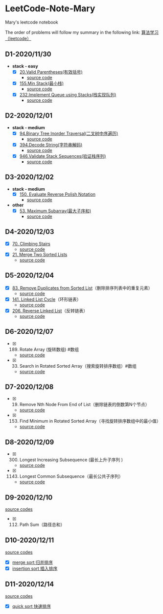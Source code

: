 # LeetCode-Note-Mary
Mary's leetcode notebook

The order of problems will follow my summary in the following link: [算法学习（leetcode）](https://www.wolai.com/b7YKFwn5UhuWzYJccAYNEf?theme=light)

## D1-2020/11/30
- **stack - easy**
   - [x] [20.Valid Parentheses(有效括号)](https://leetcode-cn.com/problems/valid-parentheses)
     - [source code](2020-11-30/valid-parantheses.js)
   - [x] [155.Min Stack(最小栈)](https://leetcode-cn.com/problems/min-stack)
     - [source code](2020-11-30/min-stack.js)
   - [x] [232.Implement Queue using Stacks(栈实现队列)](https://leetcode-cn.com/problems/implement-queue-using-stacks)
     - [source code](2020-11-30/Implement-Queue-using-Stacks.js)

## D2-2020/12/01
- **stack - medium**
  - [x] [94.Binary Tree Inorder Traversal(二叉树中序遍历)](https://leetcode-cn.com/problems/binary-tree-inorder-traversal)
    - [source code](2020-12-01/Binary-Tree-Inorder-Traversal.js)
  - [x] [394.Decode String(字符串解码)](https://leetcode-cn.com/problems/decode-string)  
    - [source code](2020-12-01/Decode-String.js)
  - [x] [946.Validate Stack Sequences(验证栈序列)](https://leetcode-cn.com/problems/validate-stack-sequences)
    - [source code](2020-12-01/Validate-Stack-Sequences.js)

## D3-2020/12/02
- **stack - medium**
  - [x] [150. Evaluate Reverse Polish Notation]()  
    - [source code](2020-12-02/Evaluate-Reverse-Polish-Notation.js)
- **other**
  - [x] [53. Maximum Subarray(最大子序和)](https://leetcode-cn.com/problems/maximum-subarray/)
    - [source code](2020-12-02/Maximum-Subarray.js)

## D4-2020/12/03
  - [x] [70. Climbing Stairs](https://leetcode-cn.com/problems/climbing-stairs/)
    - [source code](2020-12-03/Climbing-Stairs.js)
  - [x] [21. Merge Two Sorted Lists](https://leetcode-cn.com/problems/merge-two-sorted-lists/)
    - [source code](2020-12-03/Merge-Two-Sorted-Lists.js)

## D5-2020/12/04
  - [x] [83. Remove Duplicates from Sorted List](https://leetcode-cn.com/problems/remove-duplicates-from-sorted-list/)（删除排序列表中的重复元素）
    - [source code](2020-12-04/83.js)
  - [x] [141. Linked List Cycle](https://leetcode-cn.com/problems/linked-list-cycle/)（环形链表）
    - [source code](2020-12-04/141.js)
  - [x] [206. Reverse Linked List](https://leetcode-cn.com/problems/reverse-linked-list/)（反转链表）
    - [source code](2020-12-04/206.js)

## D6-2020/12/07
- [x] 189. Rotate Array (旋转数组)  #数组
  - [source code](2020-12-07\189.js)
- [x] 33. Search in Rotated Sorted Array（搜索旋转排序数组）#数组
  - [source code](2020-12-07\33.js)

## D7-2020/12/08
- [x] 19. Remove Nth Node From End of List（删除链表的倒数第N个节点）
  - [source code](2020-12-08\19.js)
- [x] 153. Find Minimum in Rotated Sorted Array（寻找旋转排序数组中的最小值）
  - [source code](2020-12-08\153.js)

## D8-2020/12/09
- [x] 300. Longest Increasing Subsequence (最长上升子序列 )
  - [source code](2020-12-09\300.js)
- [x] 1143. Longest Common Subsequence（最长公共子序列）
  - [source code](2020-12-09\1143.js)

## D9-2020/12/10
[source codes](2020-12-10)
- [x] 112. Path Sum（路径总和）

## D10-2020/12/11
[source codes](2020-12-11)
- [x] [merge sort 归并排序](https://www.wolai.com/mary/vhPHPoSz2tLg7iQxY21nHU)
- [x] [insertion sort 插入排序](https://www.wolai.com/mary/jGjA8c99bNn41AFfnybBjp)

## D11-2020/12/14
[source codes](2020-12-14)
- [x] [quick sort 快速排序](https://www.wolai.com/mary/fjS4ca8rLervwa5YJYH8Bt)
